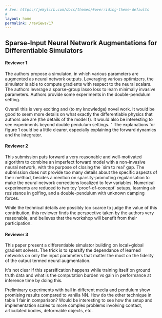 ```yaml
---
# See: https://jekyllrb.com/docs/themes/#overriding-theme-defaults
#
layout: home
permalink: /reviews/17
---
```


## Sparse-Input Neural Network Augmentations for Differentiable Simulators

#### Reviewer 1
The authors propose a simulaton, in which various parameters are augmented as neural network outputs. Leveraging various optimizers, the simulator is able to compute gradients with respect to the neural scalars. The authors leverage a sparse-group lasso loss to learn minimally invasive parameters. Authors provide some experiments in the double-pendulum setting.

Overall this is very exciting and (to my knowledge) novel work. It would be good to seem more details on what exactly the differentiable physics that authors use are (the details of the model f). It would also be interesting to see experiments beyond double pendulum settings. "	The explanations for figure 1 could be a little clearer, especially explaining the forward dynamics and the integrator. 

#### Reviewer 2
This submission puts forward a very reasonable and well-motivated algorithm to combine an imperfect forward model with a non-invasive neural network, with the purpose of closing the `sim to real' gap. 
The submission does not provide too many details about the specific aspects of their method, besides a mention on sparsity-promoting regularisation to make the neural network corrections localized to few variables. Numerical experiments are reduced to two toy 'proof-of-concept' setups, learning air resistance in golfing, and a double-pendulum with unknown damping forces. 

While the technical details are possibly too scarce to judge the value of this contribution, this reviewer finds the perspective taken by the authors very reasonable, and believes that the workshop will benefit from their participation. 

#### Reviewer 3
This paper present a differentiable simulator building on local+global gradient solvers. The trick is to sparsify the dependance of learned networks on only the input parameters that matter the most on the fidelity of the output termed neural augmentation.

It's not clear if this sparsification happens while training itself on ground truth data and what is the computation burden vs gain in performance at inference time by doing this.

Preliminary experiments with ball in different media and pendulum show promising results compared to vanilla NN. How do the other technique in table 1 fair in comparison? Would be interesting to see how the setup and implementation scales to more complex problems involving contact, articulated bodies, deformable objects, etc.
